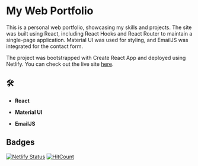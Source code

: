 # My Web Portfolio

This is a personal web portfolio, showcasing my skills and projects. 
The site was built using React, including React Hooks and React Router to maintain a single-page application. 
Material UI was used for styling, and EmailJS was integrated for the contact form.

The project was bootstrapped with Create React App and deployed using Netlify. You can check out the live site [here](https://alexdruzina.com).


## 🛠 

- **React**

- **Material UI** 

- **EmailJS** 

## Badges

[![Netlify Status](https://api.netlify.com/api/v1/badges/21207592-e27a-4b35-9602-ce0b00338609/deploy-status)](https://app.netlify.com/sites/fastidious-axolotl-9cab69/deploys)
[![HitCount](http://hits.dwyl.com/saashd/MyPortfolio.svg)](http://hits.dwyl.com/saashd/MyPortfolio)